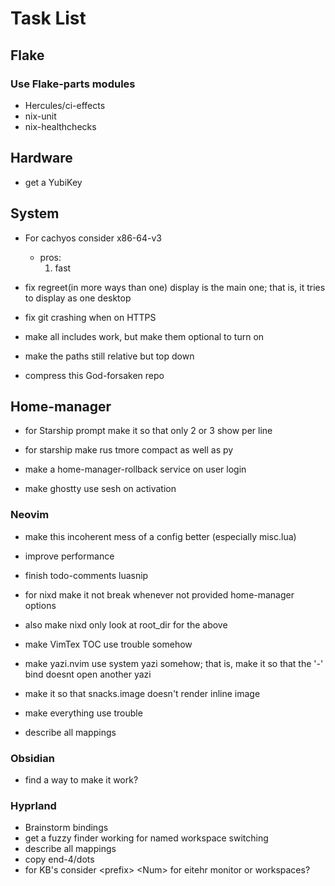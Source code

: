 # Task List

## Flake

### Use Flake-parts modules

- Hercules/ci-effects
- nix-unit
- nix-healthchecks

## Hardware

- get a YubiKey

## System

- For cachyos consider x86-64-v3

  - pros:
    1. fast

- fix regreet(in more ways than one) display is the main one; that is, it tries
  to display as one desktop

- fix git crashing when on HTTPS

- make all includes work, but make them optional to turn on

- make the paths still relative but top down

- compress this God-forsaken repo

## Home-manager

- for Starship prompt make it so that only 2 or 3 show per line

- for starship make rus tmore compact as well as py

- make a home-manager-rollback service on user login

- make ghostty use sesh on activation

### Neovim

- make this incoherent mess of a config better (especially misc.lua)

- improve performance

- finish todo-comments luasnip

- for nixd make it not break whenever not provided home-manager options

- also make nixd only look at root_dir for the above

- make VimTex TOC use trouble somehow

- make yazi.nvim use system yazi somehow; that is, make it so that the '-'
  bind doesnt open another yazi

- make it so that snacks.image doesn't render inline image

- make everything use trouble

- describe all mappings

### Obsidian

- find a way to make it work?

### Hyprland

- Brainstorm bindings
- get a fuzzy finder working for named workspace switching
- describe all mappings
- copy end-4/dots
- for KB's consider \<prefix> \<Num> for eitehr monitor or workspaces?
